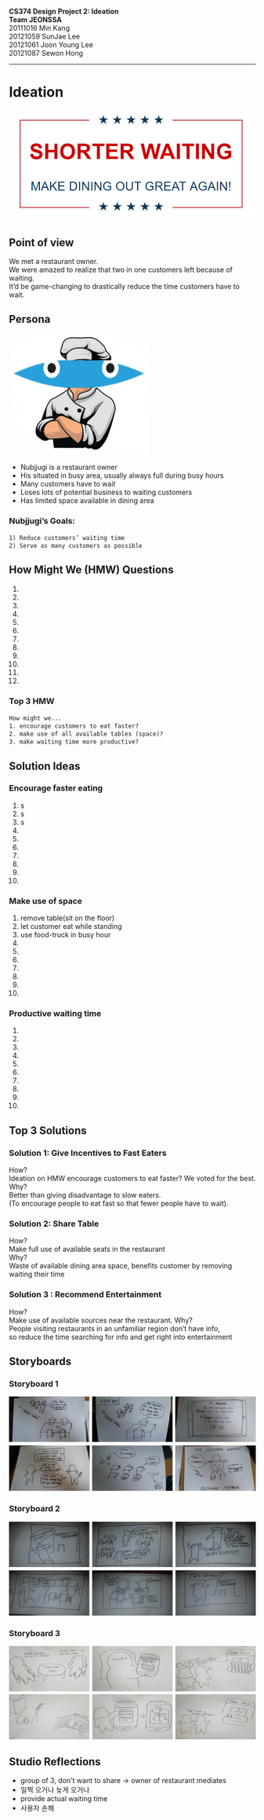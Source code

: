 **CS374 Design Project 2: Ideation**  
**Team JEONSSA**  
20111016 Min Kang  
20121059 SunJae Lee  
20121061 Joon Young Lee  
20121087 Sewon Hong

---

# Ideation
 ![alt text](title.PNG "Title: Shorter Waiting Make Dining Out Great Again")
 
## Point of view
We met a restaurant owner.  
We were amazed to realize that two in one customers left because of waiting.  
It’d be game-changing to drastically reduce the time customers have to wait.

## Persona
 ![alt text](nubjjugi.PNG "Figure1. Nubjjugi, the persona")
 
* Nubjjugi is a restaurant owner
* His situated in busy area, usually always full during busy hours
* Many customers have to wait
* Loses lots of potential business to waiting customers
* Has limited space available in dining area

### Nubjjugi’s Goals:
	1) Reduce customers’ waiting time
	2) Serve as many customers as possible
 

## How Might We (HMW) Questions
1.
2.
3.
4.
5.
6.
7.
8.
9.
10.
11.
12.

### Top 3 HMW
	How might we...  
	1. encourage customers to eat faster?  
	2. make use of all available tables (space)?  
	3. make waiting time more productive?  


## Solution Ideas


### Encourage faster eating
1. s
2. s
3. s
4.
5.
6.
7.
8.
9.
10.

### Make use of space
1. remove table(sit on the floor)
2. let customer eat while standing
3. use food-truck in busy hour
4.
5.
6.
7.
8.
9.
10.

### Productive waiting time
1.
2.
3.
4.
5.
6.
7.
8.
9.
10.

## Top 3 Solutions

### Solution 1: Give Incentives to Fast Eaters
How?  
Ideation on HMW encourage customers to eat faster? We voted for the best.  
Why?  
Better than giving disadvantage to slow eaters.  
(To encourage people to eat fast so that fewer people have to wait). 

### Solution 2: Share Table
How?  
Make full use of available seats in the restaurant  
Why?  
Waste of available dining area space, 
benefits customer by removing waiting their time


### Solution 3 : Recommend Entertainment
How?  
Make use of available sources near the restaurant. 
Why?  
People visiting restaurants in an unfamiliar region don’t have info,  
so reduce the time searching for info and get right into entertainment


## Storyboards
### Storyboard 1
 ![alt text](storyboard1.png "Figure2. Storyboard of soultion 1")
 
 
### Storyboard 2
 ![alt text](storyboard2.png "Figure3. Storyboard of soultion 2")
 
 
 ### Storyboard 3
 ![alt text](storyboard3.png "Figure4. Storyboard of soultion 3")
 
 
 ## Studio Reflections
* group of 3, don't want to share -> owner of restaurant mediates
* 일찍 오거나 늦게 오거나 
* provide actual waiting time 
* 사용자 손해
